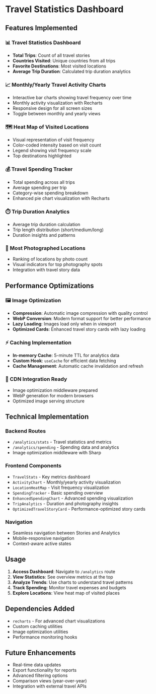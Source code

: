 # Travel Statistics Dashboard

## Features Implemented

### 📊 Travel Statistics Dashboard
- **Total Trips**: Count of all travel stories
- **Countries Visited**: Unique countries from all trips
- **Favorite Destinations**: Most visited locations
- **Average Trip Duration**: Calculated trip duration analytics

### 📈 Monthly/Yearly Travel Activity Charts
- Interactive bar charts showing travel frequency over time
- Monthly activity visualization with Recharts
- Responsive design for all screen sizes
- Toggle between monthly and yearly views

### 🗺️ Heat Map of Visited Locations
- Visual representation of visit frequency
- Color-coded intensity based on visit count
- Legend showing visit frequency scale
- Top destinations highlighted

### 💰 Travel Spending Tracker
- Total spending across all trips
- Average spending per trip
- Category-wise spending breakdown
- Enhanced pie chart visualization with Recharts

### ⏱️ Trip Duration Analytics
- Average trip duration calculation
- Trip length distribution (short/medium/long)
- Duration insights and patterns

### 📸 Most Photographed Locations
- Ranking of locations by photo count
- Visual indicators for top photography spots
- Integration with travel story data

## Performance Optimizations

### 🖼️ Image Optimization
- **Compression**: Automatic image compression with quality control
- **WebP Conversion**: Modern format support for better performance
- **Lazy Loading**: Images load only when in viewport
- **Optimized Cards**: Enhanced travel story cards with lazy loading

### ⚡ Caching Implementation
- **In-memory Cache**: 5-minute TTL for analytics data
- **Custom Hook**: `useCache` for efficient data fetching
- **Cache Management**: Automatic cache invalidation and refresh

### 🚀 CDN Integration Ready
- Image optimization middleware prepared
- WebP generation for modern browsers
- Optimized image serving structure

## Technical Implementation

### Backend Routes
- `/analytics/stats` - Travel statistics and metrics
- `/analytics/spending` - Spending data and analytics
- Image optimization middleware with Sharp

### Frontend Components
- `TravelStats` - Key metrics dashboard
- `ActivityChart` - Monthly/yearly activity visualization
- `LocationHeatMap` - Visit frequency visualization
- `SpendingTracker` - Basic spending overview
- `EnhancedSpendingChart` - Advanced spending visualization
- `TripAnalytics` - Duration and photography insights
- `OptimizedTravelStoryCard` - Performance-optimized story cards

### Navigation
- Seamless navigation between Stories and Analytics
- Mobile-responsive navigation
- Context-aware active states

## Usage

1. **Access Dashboard**: Navigate to `/analytics` route
2. **View Statistics**: See overview metrics at the top
3. **Analyze Trends**: Use charts to understand travel patterns
4. **Track Spending**: Monitor travel expenses and budgets
5. **Explore Locations**: View heat map of visited places

## Dependencies Added
- `recharts` - For advanced chart visualizations
- Custom caching utilities
- Image optimization utilities
- Performance monitoring hooks

## Future Enhancements
- Real-time data updates
- Export functionality for reports
- Advanced filtering options
- Comparison views (year-over-year)
- Integration with external travel APIs